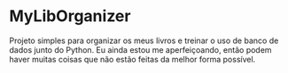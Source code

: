 # MyLibOrganizer
Projeto simples para organizar os meus livros e treinar o uso de banco de dados junto do Python. Eu ainda
estou me aperfeiçoando, então podem haver muitas coisas que não estão feitas da melhor forma possível.
